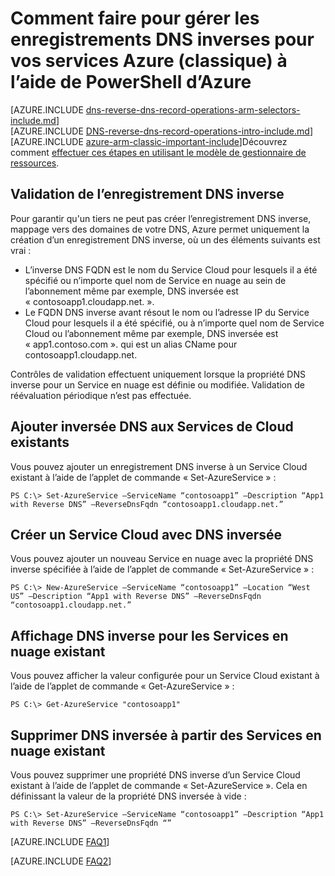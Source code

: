 <properties
   pageTitle="Gérer les enregistrements DNS inverses pour vos services Azure (classique) à l’aide de PowerShell | Microsoft Azure"
   description="Comment gérer les enregistrements DNS inversées ou enregistrements PTR pour les services Azure à l’aide de PowerShell dans le modèle de déploiement classique. "
   services="DNS"
   documentationCenter="na"
   authors="s-malone"
   manager="carmonm"
   editor=""
   tags="azure-service-management"
/>
<tags
   ms.service="DNS"
   ms.devlang="na"
   ms.topic="article"
   ms.tgt_pltfrm="na"
   ms.workload="infrastructure-services"
   ms.date="10/28/2016"
   ms.author="smalone" />

# <a name="how-to-manage-reverse-dns-records-for-your-azure-services-classic-using-azure-powershell"></a>Comment faire pour gérer les enregistrements DNS inverses pour vos services Azure (classique) à l’aide de PowerShell d’Azure

[AZURE.INCLUDE [dns-reverse-dns-record-operations-arm-selectors-include.md](../../includes/dns-reverse-dns-record-operations-arm-selectors-include.md)]
<BR>
[AZURE.INCLUDE [DNS-reverse-dns-record-operations-intro-include.md](../../includes/dns-reverse-dns-record-operations-intro-include.md)]
<BR>
[AZURE.INCLUDE [azure-arm-classic-important-include](../../includes/learn-about-deployment-models-classic-include.md)]Découvrez comment [effectuer ces étapes en utilisant le modèle de gestionnaire de ressources](dns-reverse-dns-record-operations-ps.md).

## <a name="validation-of-reverse-dns-records"></a>Validation de l’enregistrement DNS inverse
Pour garantir qu'un tiers ne peut pas créer l’enregistrement DNS inverse, mappage vers des domaines de votre DNS, Azure permet uniquement la création d’un enregistrement DNS inverse, où un des éléments suivants est vrai :

- L’inverse DNS FQDN est le nom du Service Cloud pour lesquels il a été spécifié ou n’importe quel nom de Service en nuage au sein de l’abonnement même par exemple, DNS inversée est « contosoapp1.cloudapp.net. ».
- Le FQDN DNS inverse avant résout le nom ou l’adresse IP du Service Cloud pour lesquels il a été spécifié, ou à n’importe quel nom de Service Cloud ou l’abonnement même par exemple, DNS inversée est « app1.contoso.com ». qui est un alias CName pour contosoapp1.cloudapp.net.

Contrôles de validation effectuent uniquement lorsque la propriété DNS inverse pour un Service en nuage est définie ou modifiée. Validation de réévaluation périodique n’est pas effectuée.

## <a name="add-reverse-dns-to-existing-cloud-services"></a>Ajouter inversée DNS aux Services de Cloud existants
Vous pouvez ajouter un enregistrement DNS inverse à un Service Cloud existant à l’aide de l’applet de commande « Set-AzureService » :

    PS C:\> Set-AzureService –ServiceName “contosoapp1” –Description “App1 with Reverse DNS” –ReverseDnsFqdn “contosoapp1.cloudapp.net.”

## <a name="create-a-cloud-service-with-reverse-dns"></a>Créer un Service Cloud avec DNS inversée
Vous pouvez ajouter un nouveau Service en nuage avec la propriété DNS inverse spécifiée à l’aide de l’applet de commande « Set-AzureService » :

    PS C:\> New-AzureService –ServiceName “contosoapp1” –Location “West US” –Description “App1 with Reverse DNS” –ReverseDnsFqdn “contosoapp1.cloudapp.net.”

## <a name="view-reverse-dns-for-existing-cloud-services"></a>Affichage DNS inverse pour les Services en nuage existant
Vous pouvez afficher la valeur configurée pour un Service Cloud existant à l’aide de l’applet de commande « Get-AzureService » :

    PS C:\> Get-AzureService "contosoapp1"

## <a name="remove-reverse-dns-from-existing-cloud-services"></a>Supprimer DNS inversée à partir des Services en nuage existant
Vous pouvez supprimer une propriété DNS inverse d’un Service Cloud existant à l’aide de l’applet de commande « Set-AzureService ». Cela en définissant la valeur de la propriété DNS inversée à vide :

    PS C:\> Set-AzureService –ServiceName “contosoapp1” –Description “App1 with Reverse DNS” –ReverseDnsFqdn “”

[AZURE.INCLUDE [FAQ1](../../includes/dns-reverse-dns-record-operations-faq-host-own-arpa-zone-include.md)]

[AZURE.INCLUDE [FAQ2](../../includes/dns-reverse-dns-record-operations-faq-asm-include.md)]

